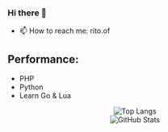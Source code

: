 ### Hi there 👋
- 📫 How to reach me: rito.of
## Performance:
- PHP
- Python
- Learn Go & Lua
<div align="center">
  <img src="https://github-readme-stats.vercel.app/api/top-langs/?username=RitoOFF&layout=compact&theme=tokyonight" alt="Top Langs">
</div>

<div align="center">
  <img src="https://github-readme-stats.vercel.app/api?username=RitoOFF&show_icons=true&theme=tokyonight" alt="GitHub Stats">
</div>
